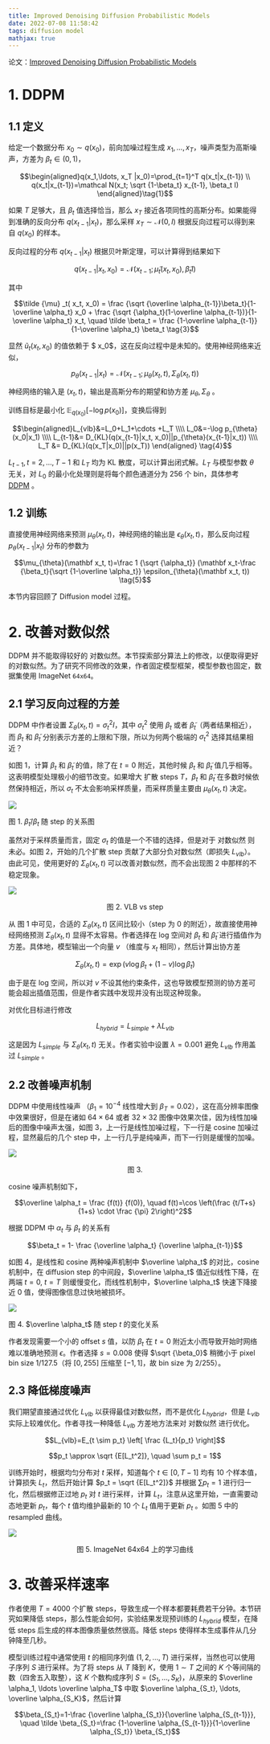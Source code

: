 ```yaml
---
title: Improved Denoising Diffusion Probabilistic Models
date: 2022-07-08 11:58:42
tags: diffusion model
mathjax: true
---
```


论文：[Improved Denoising Diffusion Probabilistic Models](https://arxiv.org/abs/2102.09672)

# 1. DDPM


## 1.1 定义

给定一个数据分布 $x_0 \sim q(x_0)$，前向加噪过程生成 $x_1, \ldots, x_T$，噪声类型为高斯噪声，方差为 $\beta_t \in (0,1)$，

$$\begin{aligned}q(x_1,\ldots, x_T |x_0)=\prod_{t=1}^T q(x_t|x_{t-1})
\\ q(x_t|x_{t-1})=\mathcal N(x_t; \sqrt {1-\beta_t} x_{t-1}, \beta_t I) \end{aligned}\tag{1}$$


如果 $T$ 足够大，且 $\beta_t$ 值选择恰当，那么 $x_T$ 接近各项同性的高斯分布。如果能得到准确的反向分布 $q(x_{t-1}|x_t)$，那么采样 $x_T \sim \mathcal N(0, I)$ 根据反向过程可以得到来自 $q(x_0)$ 的样本。

反向过程的分布 $q(x_{t-1}|x_t)$ 根据贝叶斯定理，可以计算得到结果如下

$$q( x_{t-1}| x_t,  x_0)=\mathcal N( x_{t-1}; \tilde {\mu}_t( x_t,  x_0), \tilde {\beta}_t I) \tag {2}$$

其中 

$$\tilde {\mu} _t( x_t,  x_0) = \frac {\sqrt {\overline \alpha_{t-1}}\beta_t}{1-\overline \alpha_t} x_0 + \frac {\sqrt {\alpha_t}(1-\overline \alpha_{t-1})}{1-\overline \alpha_t}  x_t, \quad \tilde \beta_t = \frac {1-\overline \alpha_{t-1}}{1-\overline \alpha_t} \beta_t \tag{3}$$

显然 $\tilde u_t( x_t,  x_0)$ 的值依赖于 $ x_0$，这在反向过程中是未知的。使用神经网络来近似，

$$p_{\theta}( x_{t-1}| x_t)=\mathcal N(x_{t-1}; \mu_{\theta}(x_t,t),\Sigma_{\theta}(x_t, t))$$

神经网络的输入是 $(x_t, t)$，输出是高斯分布的期望和协方差 $\mu_{\theta}, \Sigma_{\theta}$ 。

训练目标是最小化 $\mathbb E_{q(x_0)}[-\log p(x_0)]$，变换后得到

$$\begin{aligned}L_{vlb}&=L_0+L_1+\cdots +L_T
\\\\ L_0&=-\log p_{\theta}(x_0|x_1)
\\\\ L_{t-1}&= D_{KL}(q(x_{t-1}|x_t, x_0)||p_{\theta}(x_{t-1}|x_t))
\\\\ L_T &= D_{KL}(q(x_T|x_0)||p(x_T))
\end{aligned} \tag{4}$$


$L_{t-1}, t=2,\ldots, T-1$ 和 $L_T$ 均为 KL 散度，可以计算出闭式解。$L_T$ 与模型参数 $\theta$ 无关，对 $L_0$ 的最小化处理则是将每个颜色通道分为 256 个 bin，具体参考 [DDPM](/diffusion_model/2022/06/27/ddpm) 。

## 1.2 训练

直接使用神经网络来预测 $\mu_{\theta}(x_t, t)$，神经网络的输出是 $\epsilon_{\theta}(x_t, t)$，那么反向过程 $p_{\theta}(x_{t-1}|x_t)$ 分布的参数为 

$$\mu_{\theta}(\mathbf x_t, t)=\frac 1 {\sqrt {\alpha_t}} (\mathbf x_t-\frac {\beta_t}{\sqrt {1-\overline \alpha_t}} \epsilon_{\theta}(\mathbf x_t, t)) \tag{5}$$

本节内容回顾了 Diffusion model 过程。


# 2. 改善对数似然

DDPM 并不能取得较好的 对数似然。本节探索部分算法上的修改，以便取得更好的对数似然。为了研究不同修改的效果，作者固定模型框架，模型参数也固定，数据集使用 ImageNet `64x64`。

## 2.1 学习反向过程的方差

DDPM 中作者设置 $\Sigma_{\theta}(x_t, t)=\sigma_t^2 I$，其中 $\sigma_t^2$ 使用 $\beta_t$ 或者 $\tilde \beta_t$（两者结果相近），而 $\beta_t$ 和 $\tilde \beta_t$ 分别表示方差的上限和下限，所以为何两个极端的 $\sigma_t^2$ 选择其结果相近？

如图 1，计算 $\beta_t$ 和 $\tilde \beta_t$ 的值，除了在 $t=0$ 附近，其他时候 $\beta_t$ 和 $\tilde \beta_t$ 值几乎相等。这表明模型处理极小的细节改变。如果增大 扩散 steps $T$，$\beta_t$ 和 $\tilde \beta_t$ 在多数时候依然保持相近，所以 $\sigma_t$ 不太会影响采样质量，而采样质量主要由 $\mu_{\theta}(x_t,t)$ 决定。

![](/images/diffusion_model/improved_ddpm_1.png)

图 1. $\tilde \beta_t / \beta_t$ 随 step 的关系图


虽然对于采样质量而言，固定 $\sigma_t$ 的值是一个不错的选择，但是对于 对数似然 则未必。如图 2，开始的几个扩散 step 贡献了大部分负对数似然（即损失 $L_{vlb}$）。由此可见，使用更好的 $\Sigma_{\theta}(x_t, t)$ 可以改善对数似然，而不会出现图 2 中那样的不稳定现象。

![](/images/diffusion_model/improved_ddpm_2.png)

<center>图 2. VLB vs step</center>


从 图 1 中可见，合适的 $\Sigma_{\theta}(x_t, t)$ 区间比较小（step 为 0 的附近），故直接使用神经网络预测 $\Sigma_{\theta}(x_t, t)$ 显得不太容易。作者选择在 log 空间对 $\beta_t$ 和 $\tilde \beta_t$ 进行插值作为方差。具体地，模型输出一个向量 $v$ （维度与 $x_t$ 相同），然后计算出协方差

$$\Sigma_{\theta}(x_t, t)=\exp (v \log \beta_t + (1-v) \log \tilde \beta_t) \tag{6}$$

由于是在 log 空间，所以对 $v$ 不设其他约束条件，这也导致模型预测的协方差可能会超出插值范围，但是作者实践中发现并没有出现这种现象。

对优化目标进行修改

$$L_{hybrid}=L_{simple}+ \lambda L_{vlb} \tag{7}$$

这是因为 $L_{simple}$ 与 $\Sigma_{\theta}(x_t, t)$ 无关。作者实验中设置 $\lambda=0.001$ 避免 $L_{vlb}$ 作用盖过 $L_{simple}$ 。

## 2.2 改善噪声机制

DDPM 中使用线性噪声 （$\beta_1=10^{-4}$ 线性增大到 $\beta_T=0.02$），这在高分辨率图像中效果很好，但是在诸如 $64 \times 64$ 或者 $32 \times 32$ 图像中效果次佳，因为线性加噪后的图像中噪声太强，如图 3，上一行是线性加噪过程，下一行是 cosine 加噪过程，显然最后的几个 step 中，上一行几乎是纯噪声，而下一行则是缓慢的加噪。

![](/images/diffusion_model/improved_ddpm_3.png)
<center>图 3. </center>

cosine 噪声机制如下，

$$\overline \alpha_t = \frac {f(t)} {f(0)}, \quad f(t)=\cos \left(\frac {t/T+s}{1+s} \cdot \frac {\pi} 2\right)^2$$

根据 DDPM 中 $\alpha_t$ 与 $\beta_t$ 的关系有

$$\beta_t = 1- \frac {\overline \alpha_t} {\overline \alpha_{t-1}}$$

如图 4，是线性和 cosine 两种噪声机制中 $\overline \alpha_t$ 的对比，cosine 机制中，在 diffusion step 的中间段，$\overline \alpha_t$ 值近似线性下降，在两端 $t=0, \ t=T$ 则缓慢变化，而线性机制中，$\overline \alpha_t$ 快速下降接近 0 值，使得图像信息过快地被损坏。

![](/images/diffusion_model/improved_ddpm_4.png)

图 4. $\overline \alpha_t$ 随 step  $t$ 的变化关系

作者发现需要一个小的 offset $s$ 值，以防 $\beta_t$ 在 $t=0$ 附近太小而导致开始时网络难以准确地预测 $\epsilon$。作者选择 $s=0.008$ 使得 $\sqrt {\beta_0}$ 稍微小于 pixel bin size $1/127.5$（将 $[0,255]$ 压缩至 $[-1,1]$，故 bin size 为 $2/255$）。

## 2.3 降低梯度噪声

我们期望直接通过优化 $L_{vlb}$ 以获得最佳对数似然，而不是优化 $L_{hybrid}$，但是 $L_{vlb}$ 实际上较难优化。作者寻找一种降低 $L_{vlb}$ 方差地方法来对 对数似然 进行优化。

$$L_{vlb}=E_{t \sim p_t} \left[ \frac {L_t}{p_t} \right]$$

$$p_t \approx \sqrt {E[L_t^2]}, \quad \sum p_t = 1$$

训练开始时，根据均匀分布对 $t$ 采样，知道每个 $t \in [0, T-1]$ 均有 10 个样本值，计算损失 $L_t$，然后开始计算 $p_t = \sqrt {E[L_t^2]}$ 并根据  $\sum p_t = 1$ 进行归一化，然后根据修正过地 $p_t$ 对 $t$ 进行采样，计算 $L_t$，注意从这里开始，一直需要动态地更新 $p_t$，每个 $t$ 值均维护最新的 10 个 $L_t$ 值用于更新 $p_t$ 。如图 5 中的 resampled 曲线。

![](/images/diffusion_model/improved_ddpm_5.png)
<center>图 5. ImageNet 64x64 上的学习曲线</center>

# 3. 改善采样速率

作者使用 $T=4000$ 个扩散 steps，导致生成一个样本都要耗费若干分钟。本节研究如果降低 steps，那么性能会如何，实验结果发现预训练的 $L_{hybrid}$ 模型，在降低 steps 后生成的样本图像质量依然很高。降低 steps 使得样本生成事件从几分钟降至几秒。

模型训练过程中通常使用 $t$ 的相同序列值 $(1,2,\ldots, T)$ 进行采样，当然也可以使用子序列 $S$ 进行采样。为了将 steps 从 $T$ 降到 $K$，使用 $1 \sim T$ 之间的 $K$ 个等间隔的数（四舍五入取整），这 $K$ 个数构成序列 $S=(S_1,\ldots, S_K)$，从原来的 $\overline \alpha_1, \ldots \overline \alpha_T$ 中取 $\overline \alpha_{S_t}, \ldots, \overline \alpha_{S_K}$，然后计算

$$\beta_{S_t}=1-\frac {\overline \alpha_{S_t}}{\overline \alpha_{S_{t-1}}}, \quad \tilde \beta_{S_t}=\frac {1-\overline \alpha_{S_{t-1}}}{1-\overline \alpha_{S_t}} \beta_{S_t}$$